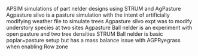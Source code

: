 APSIM simulations of part nelder designs using STRUM and AgPasture
Agpasture silvo is a pasture simulation with the intent of artificially modifying weather file to simulate trees
Agpasture silvo  expt was to modify understory species at two sites
Agpasture Ball nelder is an experiment with open pasture and two tree densities
STRUM Ball nelder is basic poplar=pasture setup but has a mass balance issue with AGPRyegrass when enabling Row zone
